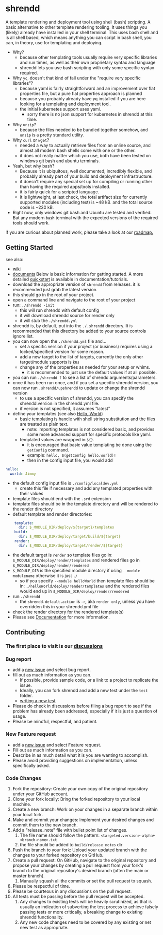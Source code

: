 # shrendd
A template rendering and deployment tool using shell (bash) scripting.
A basic alternative to other template rendering tooling. It uses things you (likely) already have installed in your shell terminal.
This uses bash shell and is all shell based, which means anything you can script in bash shell, you can, in theory, use for templating and deploying.

* Why?
  * because other templating tools usually require very specific libraries and run times, as well as their own proprietary syntax and language
  * shrendd lets you use bash scripting with only some specific syntax required.
* Why `yq`, doesn't that kind of fall under the "require very specific libraries"?
  * because yaml is fairly straightforward and an improvement over flat properties file, but a pure flat properties approach is planned
  * because you probably already have yq installed if you are here looking for a templating and deployment tool.
  * the initial kubernetes support uses yaml.
    * sorry there is no json support for kubernetes in shrendd at this time.
* Why `unzip`?
  * because the files needed to be bundled together somehow, and `unzip` is a pretty standard utility.
* Why `curl` or `wget`?
  * needed a way to actually retrieve files from an online source, and almost all modern bash shells come with one or the other.
  * it does not really matter which you use, both have been tested on windows git bash and ubuntu terminals.
* Yeah, but why bash?
  * Because it is ubiquitous, well documented, incredibly flexible, and probably already part of your build and deployment infrastructure.
  * it doesn't require any special set up for compiling or running other than having the required apps/tools installed.
  * it is fairly quick for a scripted language.
  * it is lightweight, at last check, the total artifact size for currently supported modules (including test) is ~48 kB. and the total source code is ~220 kB.
* Right now, only windows git bash and Ubuntu are tested and verified. But any modern `bash` terminal with the expected versions of the required tools should work.

If you are curious about planned work, please take a look at our [roadmap.](https://github.com/users/gtque/projects/1/views/3)

## Getting Started
see also:
* [wiki](https://github.com/gtque/shrendd/wiki)
* [documents](https://github.com/gtque/shrendd/tree/main/documents/README.md)
Below is basic information for getting started. A more detailed [quickstart](https://github.com/gtque/shrendd/tree/main/documents/tutorials/quickstart/README.md) is available in documentation/tutorials.
* download the appropriate version of `shrendd` from releases. it is recommended just grab the latest version.
* this should go in the root of your project.
* open a command line and navigate to the root of your project
* run: `./shrendd -init`
  * this will run shrendd with default config
  * it will download shrendd source for render only
  * it will stub the `./shrendd.yml`
* shrendd is, by default, put into the `./.shrendd` directory. It is recommended that this directory be added to your source controls ignore list.
* you can now open the `./shrendd.yml` file and...
  * set a specific version if your project (or business) requires using a locked/specified version for some reason.
  * add a new target to the list of targets, currently the only other target/module supports is `k8s`
  * change any of the properties as needed for your setup or whims.
    * it is recommended to just use the default values if at all possible.
* you can run `./shrendd ?` to see a list of shrendd arguments/parameters.
* once it has been run once, and if you set a specific shrendd version, you can now run `.shrendd/upshrendd` to update or change the shrendd version
  * to use a specific version of shrendd, you can specify the shrendd.version in the shrendd.yml file.
  * if version is not specified, it assumes "latest"
* define your templates (see also [Hello, World](https://github.com/gtque/shrendd/tree/main/documents/examples/helloWorld))
  * basic templating is handle with shell string substitution and the files are treated as plain text.
    * note: importing templates is not considered basic, and provides some more advanced support for specific protocols like yaml.
  * templated values are wrapped in `${}`.
    * it is encouraged that basic value templating be done using the `getConfig` command.
    * example: `hello, $(getConfig hello.world)!`
    * then in the config input file, you would add
```yaml
hello:
  world: Jimmy
```
  * the default config input file is `./config/localdev.yml`
    * create this file if necessary and add any templated properties with their values
  * template files should end with the `.srd` extension
  * template files should be in the template directory and will be rendered to the render directory
  * default template and render directories:
```yaml
    template:
      dir: $_MODULE_DIR/deploy/${target}/templates
    build:
      dir: $_MODULE_DIR/deploy/target/build/${target}
    render:
      dir: $_MODULE_DIR/deploy/target/render/${target}
```
  * the default target is `render` so template files go in: `$_MODULE_DIR/deploy/render/templates` and rendered files go in `$_MODULE_DIR/deploy/render/rendered`
  * `$_MODULE_DIR` is the specified module directory if using `--module modulename` otherwise it is just `./`
    * so if you specify `--module helloWorld` then template files should be in: `./helloWorld/deploy/render/templates` and the rendered files would end up in `$_MODULE_DIR/deploy/render/rendered`
  * run `./shrendd`
    * the `shrendd.default.action` is `-r`, aka `render only`, unless you have overridden this in your shrendd.yml file
  * check the render directory for the rendered template(s)
* Please see [Documentation](https://github.com/gtque/shrendd/tree/main/documentation) for more information.

## Contributing
### The first place to visit is our [discussions](https://github.com/gtque/shrendd/discussions)
### Bug report
* add a [new issue](https://github.com/gtque/shrendd/issues) and select bug report.
* fill out as much information as you can. 
  * If possible, provide sample code, or a link to a project to replicate the issue.
  * Ideally, you can fork shrendd and add a new test under the `test` folder.
  * [writing a new test](https://github.com/gtque/shrendd/tree/main/test/README.md)
* Please do check in discussions before filing a bug report to see if the problem has already been addressed, especially if it is just a question of usage.
* Please be mindful, respectful, and patient.
### New Feature request
* add a [new issue](https://github.com/gtque/shrendd/issues) and select Feature request.
* Fill out as much information as you can.
* Describe in as much detail what it is you are wanting to accomplish.
* Please avoid providing suggestions on implementation, unless specifically asked.
### Code Changes
1. Fork the repository: Create your own copy of the original repository under your GitHub account.
2. Clone your fork locally: Bring the forked repository to your local machine.
3. Create a new branch: Work on your changes in a separate branch within your local fork.
4. Make and commit your changes: Implement your desired changes and commit them to the new branch.
5. Add a "release_note" file with bullet point list of changes.
   1. The file name should follow the pattern: `<targeted.version>-alpha+<branch-name>.txt`
   2. the file should be added to `build/release_notes` dir
6. Push the branch to your fork: Upload your updated branch with the changes to your forked repository on GitHub.
7. Create a pull request: On GitHub, navigate to the original repository and propose your changes by creating a pull request from your fork's branch to the original repository's desired branch (often the main or master branch).
   1. Manually squash all the commits or set the pull request to squash.
8. Please be respectful of time.
9. Please be courteous in any discussions on the pull request.
10. All tests must be passing before the pull request will be accepted.
    1. Any changes to existing tests will be heavily scrutinized, as that is usually an indication of subverting the test process to achieve falsely passing tests or more critically, a breaking change to existing shrendd functionality.
    2. Any new code changes need to be covered by any existing or net new test as appropriate.